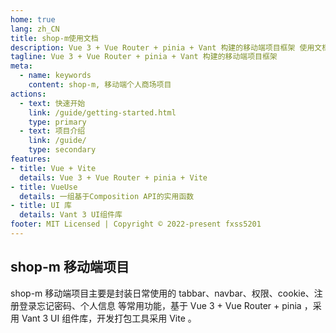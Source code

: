 ```yaml
---
home: true
lang: zh_CN
title: shop-m使用文档
description: Vue 3 + Vue Router + pinia + Vant 构建的移动端项目框架 使用文档
tagline: Vue 3 + Vue Router + pinia + Vant 构建的移动端项目框架
meta:
  - name: keywords
    content: shop-m, 移动端个人商场项目
actions:
  - text: 快速开始
    link: /guide/getting-started.html
    type: primary
  - text: 项目介绍
    link: /guide/
    type: secondary
features:
- title: Vue + Vite
  details: Vue 3 + Vue Router + pinia + Vite
- title: VueUse
  details: 一组基于Composition API的实用函数
- title: UI 库
  details: Vant 3 UI组件库
footer: MIT Licensed | Copyright © 2022-present fxss5201
---
```


## shop-m 移动端项目

shop-m 移动端项目主要是封装日常使用的 tabbar、navbar、权限、cookie、注册登录忘记密码、个人信息 等常用功能，基于 Vue 3 + Vue Router + pinia ，采用 Vant 3 UI 组件库，开发打包工具采用 Vite 。
